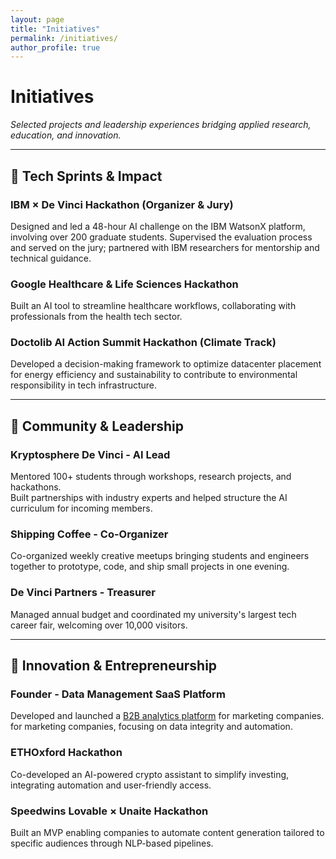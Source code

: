 ```yaml
---
layout: page
title: "Initiatives"
permalink: /initiatives/
author_profile: true
---
```


# Initiatives  
*Selected projects and leadership experiences bridging applied research, education, and innovation.*

---

## 🔹 Tech Sprints & Impact

### **IBM × De Vinci Hackathon (Organizer & Jury)**  
Designed and led a 48-hour AI challenge on the IBM WatsonX platform, involving over 200 graduate students. Supervised the evaluation process and served on the jury; partnered with IBM researchers for mentorship and technical guidance.

### **Google Healthcare & Life Sciences Hackathon**  
Built an AI tool to streamline healthcare workflows, collaborating with professionals from the health tech sector.

### **Doctolib AI Action Summit Hackathon (Climate Track)**  
Developed a decision-making framework to optimize datacenter placement for energy efficiency and sustainability to contribute to environmental responsibility in tech infrastructure.

---

## 🔹 Community & Leadership

### **Kryptosphere De Vinci - AI Lead**  
Mentored 100+ students through workshops, research projects, and hackathons.  
Built partnerships with industry experts and helped structure the AI curriculum for incoming members.

### **Shipping Coffee - Co-Organizer**  
Co-organized weekly creative meetups bringing students and engineers together to prototype, code, and ship small projects in one evening.

### **De Vinci Partners - Treasurer**  
Managed annual budget and coordinated my university's largest tech career fair, welcoming over 10,000 visitors.

---

## 🔹 Innovation & Entrepreneurship

### **Founder - Data Management SaaS Platform**  
Developed and launched a [B2B analytics platform](#) for marketing companies. 
 for marketing companies, focusing on data integrity and automation.

### **ETHOxford Hackathon**  
Co-developed an AI-powered crypto assistant to simplify investing, integrating automation and user-friendly access.

### **Speedwins Lovable × Unaite Hackathon**  
Built an MVP enabling companies to automate content generation tailored to specific audiences through NLP-based pipelines.